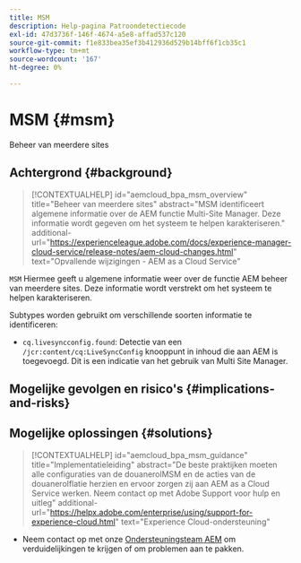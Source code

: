 ```yaml
---
title: MSM
description: Help-pagina Patroondetectiecode
exl-id: 47d3736f-146f-4674-a5e8-affad537c120
source-git-commit: f1e833bea35ef3b412936d529b14bff6f1cb35c1
workflow-type: tm+mt
source-wordcount: '167'
ht-degree: 0%

---
```


# MSM {#msm}

Beheer van meerdere sites

## Achtergrond {#background}

>[!CONTEXTUALHELP]
>id="aemcloud_bpa_msm_overview"
>title="Beheer van meerdere sites"
>abstract="MSM identificeert algemene informatie over de AEM functie Multi-Site Manager. Deze informatie wordt gegeven om het systeem te helpen karakteriseren."
>additional-url="https://experienceleague.adobe.com/docs/experience-manager-cloud-service/release-notes/aem-cloud-changes.html" text="Opvallende wijzigingen - AEM as a Cloud Service"

`MSM` Hiermee geeft u algemene informatie weer over de functie AEM beheer van meerdere sites. Deze informatie wordt verstrekt om het systeem te helpen karakteriseren.

Subtypes worden gebruikt om verschillende soorten informatie te identificeren:

* `cq.livesyncconfig.found`: Detectie van een `/jcr:content/cq:LiveSyncConfig` knooppunt in inhoud die aan AEM is toegevoegd. Dit is een indicatie van het gebruik van Multi Site Manager.

## Mogelijke gevolgen en risico&#39;s {#implications-and-risks}


## Mogelijke oplossingen {#solutions}

>[!CONTEXTUALHELP]
>id="aemcloud_bpa_msm_guidance"
>title="Implementatieleiding"
>abstract="De beste praktijken moeten alle configuraties van de douanerolMSM en de acties van de douanerolflatie herzien en ervoor zorgen zij aan AEM as a Cloud Service werken. Neem contact op met Adobe Support voor hulp en uitleg"
>additional-url="https://helpx.adobe.com/enterprise/using/support-for-experience-cloud.html" text="Experience Cloud-ondersteuning"

* Neem contact op met onze [Ondersteuningsteam AEM](https://helpx.adobe.com/enterprise/using/support-for-experience-cloud.html) om verduidelijkingen te krijgen of om problemen aan te pakken.
